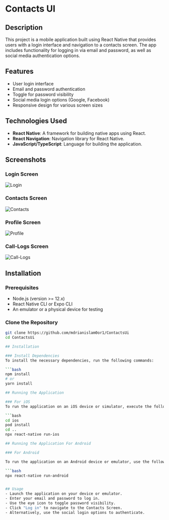 # Contacts UI  

## Description  
This project is a mobile application built using React Native that provides users with a login interface and navigation to a contacts screen. The app includes functionality for logging in via email and password, as well as social media authentication options.  

## Features  
- User login interface  
- Email and password authentication  
- Toggle for password visibility  
- Social media login options (Google, Facebook)  
- Responsive design for various screen sizes  

## Technologies Used  
- **React Native**: A framework for building native apps using React.  
- **React Navigation**: Navigation library for React Native.  
- **JavaScript/TypeScript**: Language for building the application.  

## Screenshots  
### Login Screen  
![Login](https://github.com/user-attachments/assets/edb15efc-7384-4501-95ed-875c63ce604f)
 
### Contacts Screen  
![Contacts](https://github.com/user-attachments/assets/0256f1d0-9253-4301-8a5f-13b9acc2a9dd)


### Profile Screen 
![Profile](https://github.com/user-attachments/assets/29abc1f6-4cf2-474b-afe4-a42e47add916)

### Call-Logs Screen 
![Call-Logs](https://github.com/user-attachments/assets/270e77b1-9b26-4f34-92e6-ed5fb4f418c9)


## Installation  

### Prerequisites  
- Node.js (version >= 12.x)  
- React Native CLI or Expo CLI  
- An emulator or a physical device for testing  

### Clone the Repository  
```bash  
git clone https://github.com/mdrianislam0or1/ContactsUi  
cd ContactsUi

## Installation  

### Install Dependencies  
To install the necessary dependencies, run the following commands:  

```bash  
npm install  
# or  
yarn install

## Running the Application  

### For iOS  
To run the application on an iOS device or simulator, execute the following commands:  

```bash  
cd ios  
pod install  
cd ..  
npx react-native run-ios

## Running the Application For Android 

### For Android 

To run the application on an Android device or emulator, use the following command:

```bash 
npx react-native run-android


## Usage  
- Launch the application on your device or emulator.  
- Enter your email and password to log in.  
- Use the eye icon to toggle password visibility.  
- Click "Log in" to navigate to the Contacts Screen.  
- Alternatively, use the social login options to authenticate.  

